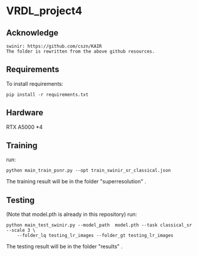 # VRDL_project4


## Acknowledge
```
swinir: https://github.com/cszn/KAIR
The folder is rewritten from the above github resources.
```

## Requirements

To install requirements:

```setup
pip install -r requirements.txt

```

## Hardware

RTX A5000 *4


## Training
run:

```
python main_train_psnr.py --opt train_swinir_sr_classical.json
```
The training result will be in the folder "superresolution" .

## Testing
(Note that model.pth is already in this repository)
run:

```
python main_test_swinir.py --model_path  model.pth --task classical_sr --scale 3 \
    --folder_lq testing_lr_images --folder_gt testing_lr_images
```
The testing result will be in the folder "results" .
